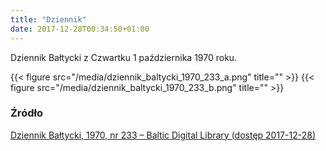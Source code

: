 ```yaml
---
title: "Dziennik"
date: 2017-12-28T00:34:50+01:00
---
```

Dziennik Bałtycki z Czwartku 1 października 1970 roku.

{{< figure src="/media/dziennik_baltycki_1970_233_a.png" title="" >}}
{{< figure src="/media/dziennik_baltycki_1970_233_b.png" title="" >}}

### Źródło
[Dziennik Bałtycki, 1970, nr 233 – Baltic Digital Library (dostęp 2017-12-28)](http://bibliotekacyfrowa.eu/dlibra/plain-content?id=31819)